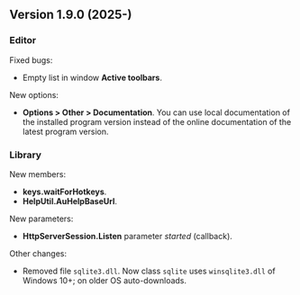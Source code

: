 ## Version 1.9.0 (2025-)

### Editor
Fixed bugs:
- Empty list in window **Active toolbars**.

New options:
- **Options > Other > Documentation**. You can use local documentation of the installed program version instead of the online documentation of the latest program version.

### Library
New members:
- **keys.waitForHotkeys**.
- **HelpUtil.AuHelpBaseUrl**.

New parameters:
- **HttpServerSession.Listen** parameter *started* (callback).

Other changes:
- Removed file `sqlite3.dll`. Now class `sqlite` uses `winsqlite3.dll` of Windows 10+; on older OS auto-downloads.
